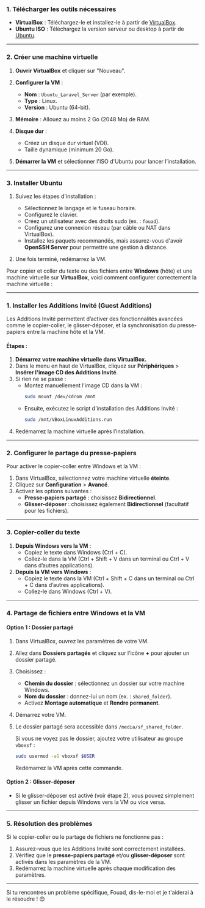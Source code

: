 ### **1. Télécharger les outils nécessaires**
- **VirtualBox** : Téléchargez-le et installez-le à partir de [VirtualBox](https://www.virtualbox.org/).
- **Ubuntu ISO** : Téléchargez la version serveur ou desktop à partir de [Ubuntu](https://ubuntu.com/download).

---

### **2. Créer une machine virtuelle**
1. **Ouvrir VirtualBox** et cliquer sur "Nouveau".
2. **Configurer la VM** :
   - **Nom** : `Ubuntu_Laravel_Server` (par exemple).
   - **Type** : Linux.
   - **Version** : Ubuntu (64-bit).
3. **Mémoire** : Allouez au moins 2 Go (2048 Mo) de RAM.
4. **Disque dur** :
   - Créez un disque dur virtuel (VDI).
   - Taille dynamique (minimum 20 Go).

5. **Démarrer la VM** et sélectionner l'ISO d'Ubuntu pour lancer l’installation.

---

### **3. Installer Ubuntu**
1. Suivez les étapes d'installation :
   - Sélectionnez le langage et le fuseau horaire.
   - Configurez le clavier.
   - Créez un utilisateur avec des droits sudo (ex. : `fouad`).
   - Configurez une connexion réseau (par câble ou NAT dans VirtualBox).
   - Installez les paquets recommandés, mais assurez-vous d'avoir **OpenSSH Server** pour permettre une gestion à distance.

2. Une fois terminé, redémarrez la VM.




Pour copier et coller du texte ou des fichiers entre **Windows** (hôte) et une machine virtuelle sur **VirtualBox**, voici comment configurer correctement la machine virtuelle :

---

### **1. Installer les Additions Invité (Guest Additions)**

Les Additions Invité permettent d’activer des fonctionnalités avancées comme le copier-coller, le glisser-déposer, et la synchronisation du presse-papiers entre la machine hôte et la VM.

#### Étapes :
1. **Démarrez votre machine virtuelle dans VirtualBox.**
2. Dans le menu en haut de VirtualBox, cliquez sur **Périphériques** > **Insérer l'image CD des Additions Invité**.
3. Si rien ne se passe :
   - Montez manuellement l'image CD dans la VM :
     ```bash
     sudo mount /dev/cdrom /mnt
     ```
   - Ensuite, exécutez le script d'installation des Additions Invité :
     ```bash
     sudo /mnt/VBoxLinuxAdditions.run
     ```
4. Redémarrez la machine virtuelle après l’installation.

---

### **2. Configurer le partage du presse-papiers**
Pour activer le copier-coller entre Windows et la VM :
1. Dans VirtualBox, sélectionnez votre machine virtuelle **éteinte**.
2. Cliquez sur **Configuration** > **Avancé**.
3. Activez les options suivantes :
   - **Presse-papiers partagé** : choisissez **Bidirectionnel**.
   - **Glisser-déposer** : choisissez également **Bidirectionnel** (facultatif pour les fichiers).

---

### **3. Copier-coller du texte**
1. **Depuis Windows vers la VM** :
   - Copiez le texte dans Windows (Ctrl + C).
   - Collez-le dans la VM (Ctrl + Shift + V dans un terminal ou Ctrl + V dans d’autres applications).
2. **Depuis la VM vers Windows** :
   - Copiez le texte dans la VM (Ctrl + Shift + C dans un terminal ou Ctrl + C dans d’autres applications).
   - Collez-le dans Windows (Ctrl + V).

---

### **4. Partage de fichiers entre Windows et la VM**

#### **Option 1 : Dossier partagé**
1. Dans VirtualBox, ouvrez les paramètres de votre VM.
2. Allez dans **Dossiers partagés** et cliquez sur l'icône **+** pour ajouter un dossier partagé.
3. Choisissez :
   - **Chemin du dossier** : sélectionnez un dossier sur votre machine Windows.
   - **Nom du dossier** : donnez-lui un nom (ex. : `shared_folder`).
   - Activez **Montage automatique** et **Rendre permanent**.
4. Démarrez votre VM.
5. Le dossier partagé sera accessible dans `/media/sf_shared_folder`.

   Si vous ne voyez pas le dossier, ajoutez votre utilisateur au groupe `vboxsf` :
   ```bash
   sudo usermod -aG vboxsf $USER
   ```

   Redémarrez la VM après cette commande.

#### **Option 2 : Glisser-déposer**
- Si le glisser-déposer est activé (voir étape 2), vous pouvez simplement glisser un fichier depuis Windows vers la VM ou vice versa.

---

### **5. Résolution des problèmes**
Si le copier-coller ou le partage de fichiers ne fonctionne pas :
1. Assurez-vous que les Additions Invité sont correctement installées.
2. Vérifiez que le **presse-papiers partagé** et/ou **glisser-déposer** sont activés dans les paramètres de la VM.
3. Redémarrez la machine virtuelle après chaque modification des paramètres.

---

Si tu rencontres un problème spécifique, Fouad, dis-le-moi et je t'aiderai à le résoudre ! 😊